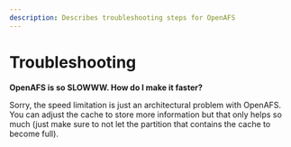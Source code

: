 ```yaml
---
description: Describes troubleshooting steps for OpenAFS
---
```


# Troubleshooting

**OpenAFS is so SLOWWW.  How do I make it faster?**

Sorry, the speed limitation is just an architectural problem with OpenAFS.  You can adjust the cache to store more information but that only helps so much \(just make sure to not let the partition that contains the cache to become full\).

